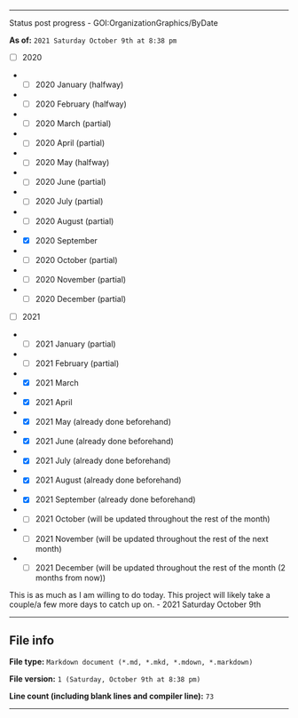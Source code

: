 
***

Status post progress - GOI:OrganizationGraphics/ByDate

**As of:** `2021 Saturday October 9th at 8:38 pm`

- [ ] 2020

- - [ ] 2020 January (halfway)

- - [ ] 2020 February (halfway)

- - [ ] 2020 March (partial)

- - [ ] 2020 April (partial)

- - [ ] 2020 May (halfway)

- - [ ] 2020 June (partial)

- - [ ] 2020 July (partial)

- - [ ] 2020 August (partial)

- - [x] 2020 September

- - [ ] 2020 October (partial)

- - [ ] 2020 November (partial)

- - [ ] 2020 December (partial)

- [ ] 2021

- - [ ] 2021 January (partial)

- - [ ] 2021 February (partial)

- - [x] 2021 March

- - [x] 2021 April

- - [x] 2021 May (already done beforehand)

- - [x] 2021 June (already done beforehand)

- - [x] 2021 July (already done beforehand)

- - [x] 2021 August (already done beforehand)

- - [x] 2021 September (already done beforehand)

- - [ ] 2021 October (will be updated throughout the rest of the month)

- - [ ] 2021 November (will be updated throughout the rest of the next month)

- - [ ] 2021 December (will be updated throughout the rest of the month (2 months from now))

This is as much as I am willing to do today. This project will likely take a couple/a few more days to catch up on. - 2021 Saturday October 9th

***

## File info

**File type:** `Markdown document (*.md, *.mkd, *.mdown, *.markdown)`

**File version:** `1 (Saturday, October 9th at 8:38 pm)`

**Line count (including blank lines and compiler line):** `73`

***

